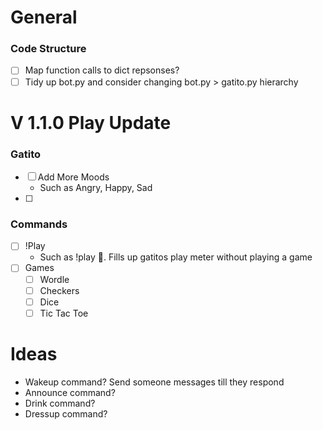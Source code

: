 # General
### Code Structure
 -[ ] Map function calls to dict repsonses?
 -[ ] Tidy up bot.py and consider changing bot.py > gatito.py hierarchy
# V 1.1.0 Play Update
### Gatito
 - [ ] Add More Moods
   - Such as Angry, Happy, Sad
 - [ ] 
### Commands
 - [ ] !Play
   - Such as !play :yarn:. Fills up gatitos play meter without playing a game
 - [ ] Games
   - [ ] Wordle
   - [ ] Checkers
   - [ ] Dice
   - [ ] Tic Tac Toe
 
# Ideas
- Wakeup command? Send someone messages till they respond
- Announce command?
- Drink command?
- Dressup command?